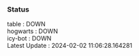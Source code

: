### Status


table : DOWN  
hogwarts : DOWN  
icy-bot : DOWN  
Latest Update : 2024-02-02 11:06:28.164281
